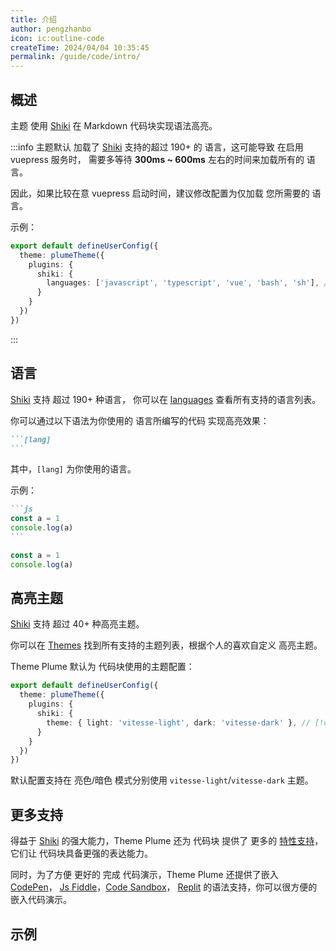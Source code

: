 ```yaml
---
title: 介绍
author: pengzhanbo
icon: ic:outline-code
createTime: 2024/04/04 10:35:45
permalink: /guide/code/intro/
---
```


## 概述

主题 使用 [Shiki](https://shiki.style/) 在 Markdown 代码块实现语法高亮。

:::info
主题默认 加载了 [Shiki](https://shiki.style/) 支持的超过 190+ 的 语言，这可能导致 在启用 vuepress 服务时，
需要多等待 **300ms ~ 600ms** 左右的时间来加载所有的 语言。

因此，如果比较在意 vuepress 启动时间，建议修改配置为仅加载 您所需要的 语言。

示例：

```ts
export default defineUserConfig({
  theme: plumeTheme({
    plugins: {
      shiki: {
        languages: ['javascript', 'typescript', 'vue', 'bash', 'sh'], // [!code highlight]
      }
    }
  })
})
```

:::

## 语言

[Shiki](https://shiki.style/) 支持 超过 190+ 种语言，
你可以在 [languages](https://shiki.style/languages) 查看所有支持的语言列表。

你可以通过以下语法为你使用的 语言所编写的代码 实现高亮效果：

````md
```[lang]
```
````

其中，`[lang]` 为你使用的语言。

示例：

````md
```js
const a = 1
console.log(a)
```
````

```js
const a = 1
console.log(a)
```

## 高亮主题

[Shiki](https://shiki.style/) 支持 超过 40+ 种高亮主题。

你可以在 [Themes](https://shiki.style/themes) 找到所有支持的主题列表，根据个人的喜欢自定义
高亮主题。

Theme Plume 默认为 代码块使用的主题配置：

```ts
export default defineUserConfig({
  theme: plumeTheme({
    plugins: {
      shiki: {
        theme: { light: 'vitesse-light', dark: 'vitesse-dark' }, // [!code highlight]
      }
    }
  })
})
```

默认配置支持在 亮色/暗色 模式分别使用 `vitesse-light`/`vitesse-dark` 主题。

## 更多支持

得益于 [Shiki](https://shiki.style/) 的强大能力，Theme Plume 还为 代码块
提供了 更多的 [特性支持](./特性支持.md)，它们让 代码块具备更强的表达能力。

同时，为了方便 更好的 完成 代码演示，Theme Plume 还提供了嵌入 [CodePen](../代码演示/codepen.md)，
[Js Fiddle](../代码演示/jsFiddle.md)，[Code Sandbox](../代码演示/codeSandbox.md)，
[Replit](../代码演示/replit.md) 的语法支持，你可以很方便的嵌入代码演示。

## 示例

<!-- @include: ../../snippet/code-block.snippet.md -->
